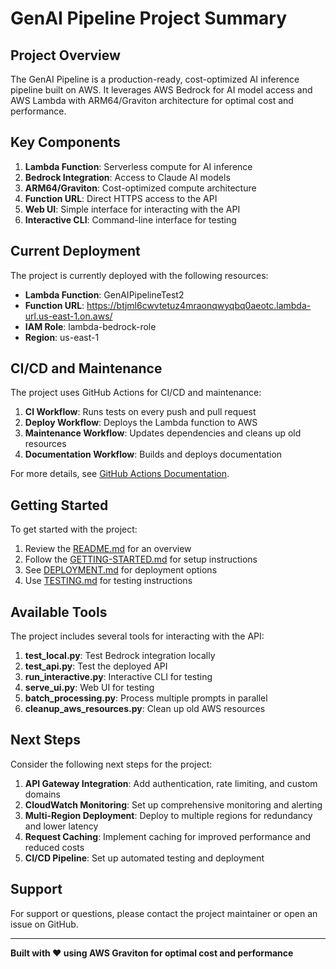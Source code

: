 # GenAI Pipeline Project Summary

## Project Overview

The GenAI Pipeline is a production-ready, cost-optimized AI inference pipeline built on AWS. It leverages AWS Bedrock for AI model access and AWS Lambda with ARM64/Graviton architecture for optimal cost and performance.

## Key Components

1. **Lambda Function**: Serverless compute for AI inference
2. **Bedrock Integration**: Access to Claude AI models
3. **ARM64/Graviton**: Cost-optimized compute architecture
4. **Function URL**: Direct HTTPS access to the API
5. **Web UI**: Simple interface for interacting with the API
6. **Interactive CLI**: Command-line interface for testing

## Current Deployment

The project is currently deployed with the following resources:

- **Lambda Function**: GenAIPipelineTest2
- **Function URL**: https://btjml6cwvtetuz4mraonqwyqbq0aeotc.lambda-url.us-east-1.on.aws/
- **IAM Role**: lambda-bedrock-role
- **Region**: us-east-1

## CI/CD and Maintenance

The project uses GitHub Actions for CI/CD and maintenance:

1. **CI Workflow**: Runs tests on every push and pull request
2. **Deploy Workflow**: Deploys the Lambda function to AWS
3. **Maintenance Workflow**: Updates dependencies and cleans up old resources
4. **Documentation Workflow**: Builds and deploys documentation

For more details, see [GitHub Actions Documentation](docs/github-actions.md).

## Getting Started

To get started with the project:

1. Review the [README.md](README.md) for an overview
2. Follow the [GETTING-STARTED.md](GETTING-STARTED.md) for setup instructions
3. See [DEPLOYMENT.md](DEPLOYMENT.md) for deployment options
4. Use [TESTING.md](TESTING.md) for testing instructions

## Available Tools

The project includes several tools for interacting with the API:

1. **test_local.py**: Test Bedrock integration locally
2. **test_api.py**: Test the deployed API
3. **run_interactive.py**: Interactive CLI for testing
4. **serve_ui.py**: Web UI for testing
5. **batch_processing.py**: Process multiple prompts in parallel
6. **cleanup_aws_resources.py**: Clean up old AWS resources

## Next Steps

Consider the following next steps for the project:

1. **API Gateway Integration**: Add authentication, rate limiting, and custom domains
2. **CloudWatch Monitoring**: Set up comprehensive monitoring and alerting
3. **Multi-Region Deployment**: Deploy to multiple regions for redundancy and lower latency
4. **Request Caching**: Implement caching for improved performance and reduced costs
5. **CI/CD Pipeline**: Set up automated testing and deployment

## Support

For support or questions, please contact the project maintainer or open an issue on GitHub.

---

**Built with ❤️ using AWS Graviton for optimal cost and performance**